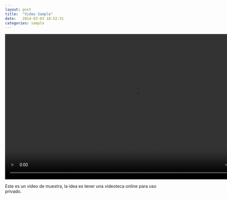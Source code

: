 ```yaml
---
layout: post
title:  "Video Sample"
date:   2014-03-03 18:52:31
categories: sample
---
```

<div class="text-center">
<video class="center" id="player1" width="854" height="480">
        <source src="/media/echo-hereweare.mp4" type="video/mp4" title="mp4">
        <track kind="subtitles" src="/media/mediaelement.srt" srclang="es" />
</video>
</div>



Este es un video de muestra, la idea es tener una videoteca online para uso privado.
